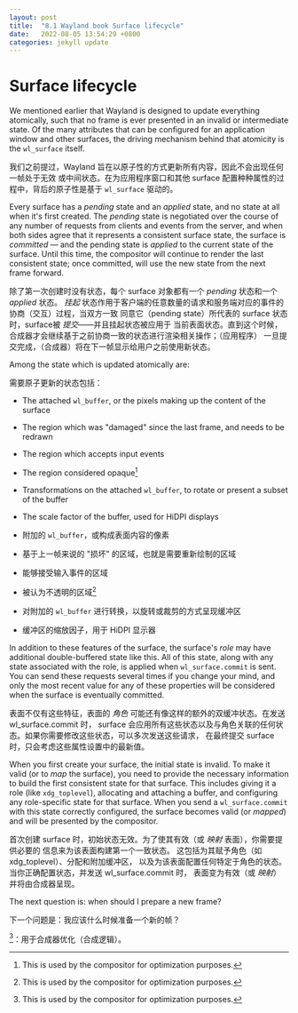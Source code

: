 ```yaml
---
layout: post
title:  "8.1 Wayland book Surface lifecycle"
date:   2022-08-05 13:54:29 +0800
categories: jekyll update
---
```

# Surface lifecycle

We mentioned earlier that Wayland is designed to update everything atomically,
such that no frame is ever presented in an invalid or intermediate state. Of the
many attributes that can be configured for an application window and other
surfaces, the driving mechanism behind that atomicity is the `wl_surface`
itself.

我们之前提过，Wayland 旨在以原子性的方式更新所有内容，因此不会出现任何一帧处于无效
或中间状态。在为应用程序窗口和其他 surface 配置种种属性的过程中，背后的原子性是基于
`wl_surface` 驱动的。

Every surface has a *pending* state and an *applied* state, and no state at all
when it's first created. The *pending* state is negotiated over the course of
any number of requests from clients and events from the server, and when both
sides agree that it represents a consistent surface state, the surface is
*committed* &mdash; and the pending state is *applied* to the current state of 
the surface. Until this time, the compositor will continue to render the last
consistent state; once committed, will use the new state from the next frame
forward.

除了第一次创建时没有状态，每个 surface 对象都有一个 *pending* 状态和一个 *applied* 状态。
*挂起* 状态作用于客户端的任意数量的请求和服务端对应的事件的协商（交互）过程，当双方一致
同意它（pending state）所代表的 surface 状态时，surface被 *提交*——并且挂起状态被应用于
当前表面状态。直到这个时候，合成器才会继续基于之前协商一致的状态进行渲染相关操作；（应用程序）
一旦提交完成，（合成器）将在下一帧显示给用户之前使用新状态。

Among the state which is updated atomically are:

需要原子更新的状态包括：

- The attached `wl_buffer`, or the pixels making up the content of the surface
- The region which was "damaged" since the last frame, and needs to be redrawn
- The region which accepts input events
- The region considered opaque[^1]
- Transformations on the attached `wl_buffer`, to rotate or present a subset of
  the buffer
- The scale factor of the buffer, used for HiDPI displays

- 附加的 `wl_buffer`，或构成表面内容的像素
- 基于上一帧来说的 "损坏" 的区域，也就是需要重新绘制的区域
- 能够接受输入事件的区域
- 被认为不透明的区域[^1]
- 对附加的 `wl_buffer` 进行转换，以旋转或裁剪的方式呈现缓冲区
- 缓冲区的缩放因子，用于 HiDPI 显示器

In addition to these features of the surface, the surface's *role* may have
additional double-buffered state like this. All of this state, along with any
state associated with the role, is applied when `wl_surface.commit` is sent. You
can send these requests several times if you change your mind, and only the most
recent value for any of these properties will be considered when the surface is
eventually committed.

表面不仅有这些特征，表面的 *角色* 可能还有像这样的额外的双缓冲状态。在发送 wl_surface.commit 时，
surface 会应用所有这些状态以及与角色关联的任何状态。如果你需要修改这些状态，可以多次发送这些请求，
在最终提交 surface 时，只会考虑这些属性设置中的最新值。

When you first create your surface, the initial state is invalid. To make it
valid (or to *map* the surface), you need to provide the necessary information
to build the first consistent state for that surface. This includes giving it a
role (like `xdg_toplevel`), allocating and attaching a buffer, and configuring
any role-specific state for that surface. When you send a `wl_surface.commit`
with this state correctly configured, the surface becomes valid (or *mapped*)
and will be presented by the compositor.

首次创建 surface 时，初始状态无效。为了使其有效（或 *映射* 表面），你需要提供必要的
信息来为该表面构建第一个一致状态。 这包括为其赋予角色（如 xdg_toplevel）、分配和附加缓冲区，
以及为该表面配置任何特定于角色的状态。 当你正确配置状态，并发送 wl_surface.commit 时，
表面变为有效（或 *映射*）并将由合成器呈现。

The next question is: when should I prepare a new frame?

下一个问题是：我应该什么时候准备一个新的帧？

[^1]: This is used by the compositor for optimization purposes.

[^1]：用于合成器优化（合成逻辑）。
